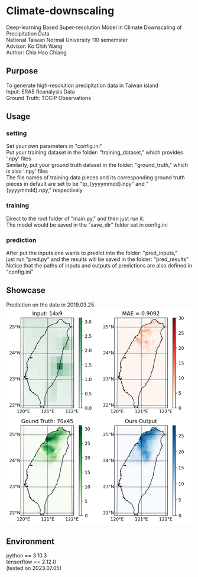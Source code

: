 # Climate-downscaling
Deep-learning Based Super-resolution Model in Climate Downscaling of Precipitation Data </br>
National Taiwan Normal University 110 sememster </br>
Advisor: Ko Chih Wang </br>
Author: Chia Hao Chiang </br>

## Purpose
To generate high-resolution precipitation data in Taiwan island </br>
Input: ERA5 Reanalysis Data </br>
Ground Truth: TCCIP Observations </br>

## Usage
### setting
Set your own parameters in "config.ini" </br>
Put your training dataset in the folder: "training_dataset," which provides '.npy' files </br>
Similarly, put your ground truth dataset in the folder: "ground_truth," which is also '.npy' files </br>
The file names of training data pieces and its corresponding ground truth pieces in default are set to be "tp_{yyyymmdd}.npy" and "{yyyymmdd}.npy," respectively </br>

### training
Direct to the root folder of "main.py," and then just run it. </br>
The model would be saved in the "save_dir" folder set in config.ini </br>

### prediction
After put the inputs one wants to predict into the folder: "pred_inputs," </br>
just run "pred.py" and the results will be saved in the folder: "pred_results" </br>
Notice that the paths of inputs and outputs of predictions are also defined in "config.ini"

## Showcase
Prediction on the date in 2019.03.25: </br>
![image](https://github.com/AugChiang/Climate-downscaling/blob/main/Example_20190325.png)

## Environment
python == 3.10.3 </br>
tensorflow == 2.12.0 </br>
(tested on 2023.07.05)

